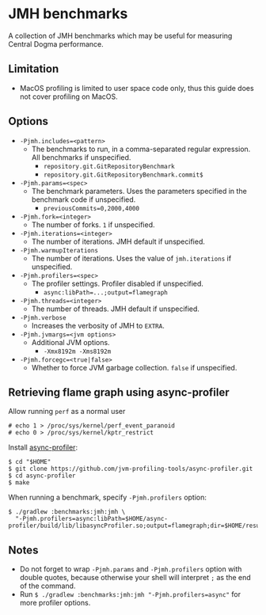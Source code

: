 # JMH benchmarks

A collection of JMH benchmarks which may be useful for measuring Central Dogma performance.

## Limitation

- MacOS profiling is limited to user space code only, thus this guide does not cover profiling on MacOS.

## Options

- `-Pjmh.includes=<pattern>`
  - The benchmarks to run, in a comma-separated regular expression. All benchmarks if unspecified.
    - `repository.git.GitRepositoryBenchmark`
    - `repository.git.GitRepositoryBenchmark.commit$`
- `-Pjmh.params=<spec>`
  - The benchmark parameters. Uses the parameters specified in the benchmark code if unspecified.
    - `previousCommits=0,2000,4000`
- `-Pjmh.fork=<integer>`
  - The number of forks. `1` if unspecified.
- `-Pjmh.iterations=<integer>`
  - The number of iterations. JMH default if unspecified.
- `-Pjmh.warmupIterations`
  - The number of iterations. Uses the value of `jmh.iterations` if unspecified.
- `-Pjmh.profilers=<spec>`
  - The profiler settings. Profiler disabled if unspecified.
    - `async:libPath=...;output=flamegraph`
- `-Pjmh.threads=<integer>`
  - The number of threads. JMH default if unspecified.
- `-Pjmh.verbose`
  - Increases the verbosity of JMH to `EXTRA`.
- `-Pjmh.jvmargs=<jvm options>`
  - Additional JVM options.
    - `-Xmx8192m -Xms8192m`
- `-Pjmh.forcegc=<true|false>`
  - Whether to force JVM garbage collection. `false` if unspecified.

## Retrieving flame graph using async-profiler

Allow running `perf` as a normal user

```
# echo 1 > /proc/sys/kernel/perf_event_paranoid
# echo 0 > /proc/sys/kernel/kptr_restrict
```

Install [async-profiler](https://github.com/jvm-profiling-tools/async-profiler):

```
$ cd "$HOME"
$ git clone https://github.com/jvm-profiling-tools/async-profiler.git
$ cd async-profiler
$ make
```

When running a benchmark, specify `-Pjmh.profilers` option:

```
$ ./gradlew :benchmarks:jmh:jmh \
  "-Pjmh.profilers=async:libPath=$HOME/async-profiler/build/lib/libasyncProfiler.so;output=flamegraph;dir=$HOME/result"
```

## Notes

- Do not forget to wrap `-Pjmh.params` and `-Pjmh.profilers` option with double quotes, because otherwise your
  shell will interpret `;` as the end of the command.
- Run `$ ./gradlew :benchmarks:jmh:jmh "-Pjmh.profilers=async"` for more profiler options.
